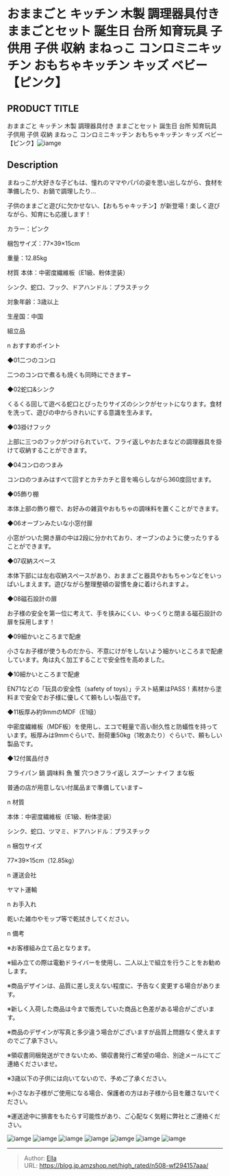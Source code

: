 # おままごと キッチン 木製 調理器具付き ままごとセット 誕生日 台所 知育玩具 子供用 子供 収納 まねっこ コンロミニキッチン おもちゃキッチン キッズ ベビー 【ピンク】


## PRODUCT TITLE 

おままごと キッチン 木製 調理器具付き ままごとセット 誕生日 台所 知育玩具 子供用 子供 収納 まねっこ コンロミニキッチン おもちゃキッチン キッズ ベビー 【ピンク】![iamge](https://b2bfiles1.gigab2b.cn/image/wkseller/304/WF197875AAA/20210112_644aab939d6a4828c0cf987c4203c45a.jpg)

## Description

まねっこが大好きな子どもは、憧れのママやパパの姿を思い出しながら、食材を準備したり、お鍋で調理したり…

子供のままごと遊びに欠かせない、【おもちゃキッチン】が新登場！楽しく遊びながら、知育にも応援します！



カラー：ピンク

梱包サイズ：77×39×15cm

重量：12.85kg

材質  本体：中密度繊維板（E1級、粉体塗装）

シンク、蛇口、フック、ドアハンドル：プラスチック

対象年齢：3歳以上

生産国：中国

組立品




n おすすめポイント

◆01二つのコンロ

二つのコンロで煮るも焼くも同時にできます~

◆02蛇口&amp;シンク

くるくる回して遊べる蛇口とぴったりサイズのシンクがセットになります。食材を洗って、遊びの中からきれいにする意識を生みます。

◆03掛けフック

上部に三つのフックがつけられていて、フライ返しやおたまなどの調理器具を掛けて収納することができます。

◆04コンロのつまみ

コンロのつまみはすべて回すとカチカチと音を鳴らしながら360度回せます。

◆05飾り棚

本体上部の飾り棚で、お好みの雑貨やおもちゃの調味料を置くことができます。

◆06オーブンみたいな小窓付扉

小窓がついた開き扉の中は2段に分かれており、オーブンのように使ったりすることができます。

◆07収納スペース

本体下部には左右収納スペースがあり、おままごと器具やおもちゃンなどをいっぱいしまえます。遊びながら整理整頓の習慣を身に着けられますよ。

◆08磁石設計の扉

お子様の安全を第一位に考えて、手を挟みにくい、ゆっくりと閉まる磁石設計の扉を採用します！

◆09細かいところまで配慮

小さなお子様が使うものだから、不意にけがをしないよう細かいところまで配慮しています。角は丸く加工することで安全性を高めました。

◆10細かいところまで配慮

EN71などの「玩具の安全性（safety of toys）」テスト結果はPASS！素材から塗料まで安全でお子様に優しくて頼もしい製品です。

◆11板厚み約9mmのMDF（E1级）

中密度繊維板（MDF板）を使用し、エコで軽量で高い耐久性と防蟻性を持っています。板厚みは9mmぐらいで、耐荷重50kg（1枚あたり）ぐらいで、頼もしい製品です。

◆12付属品付き

フライパン 鍋 調味料 魚 蟹 穴つきフライ返し スプーン ナイフ まな板

普通の店が用意しない付属品まで準備しています~



n 材質

本体：中密度繊維板（E1級、粉体塗装）

シンク、蛇口、ツマミ、ドアハンドル：プラスチック



n 梱包サイズ

77×39×15cm（12.85kg）



n 運送会社

ヤマト運輸



n お手入れ

乾いた雑巾やモップ等で乾拭きしてください。



n  備考

※お客様組み立て品となります。

※組み立ての際は電動ドライバーを使用し、二人以上で組立を行うことをお勧めします。

※商品デザインは、品質に差し支えない程度に、予告なく変更する場合があります。

※新しく入荷した商品は今まで販売していた商品と色差がある場合がございます。

※商品のデザインが写真と多少違う場合がございますが品質上問題なく使えますのでご了承下さい。

※領収書同梱発送ができないため、領収書発行ご希望の場合、別途メールにてご連絡くださいませ。

※3歳以下の子供には向いてないので、予めご了承ください。

※小さなお子様がご使用になる場合、保護者の方はお子様から目を離さないでください。

※運送途中に損害をもたらす可能性があり、ご心配なく気軽に弊社とご連絡ください。









![iamge](https://b2bfiles1.gigab2b.cn/image/wkseller/304/WF197875AAA/20210112_8e9e0e66b2de8bac61a267e9ba38b7e2.jpg)
![iamge](https://b2bfiles1.gigab2b.cn/image/wkseller/304/WF197875AAA/20210112_c4299089929ac22dad6ad9476bc3a739.jpg)
![iamge](https://b2bfiles1.gigab2b.cn/image/wkseller/304/WF197875AAA/20210112_47d0db27705c5671dd4e4247bd025c29.jpg)
![iamge](https://b2bfiles1.gigab2b.cn/image/wkseller/304/WF197875AAA/20210113_29452588f01036a03d4e054a1b43fd0b.jpg)
![iamge](https://b2bfiles1.gigab2b.cn/image/wkseller/304/WF197875AAA/20210113_9c7620026ea68834216c9a78b71074a3.jpg)
![iamge](https://b2bfiles1.gigab2b.cn/image/wkseller/304/WF197875AAA/20210113_eeadcee6b786f7d50a291683e97bff0a.jpg)
![iamge](https://b2bfiles1.gigab2b.cn/image/wkseller/304/WF197875AAA/20210120_0e0005c0643dc14f362afb842bbb5c3a.JPG)


---

> Author: [Ella](https://blog.jp.amzshop.net/)  
> URL: https://blog.jp.amzshop.net/high_rated/n508-wf294157aaa/  

